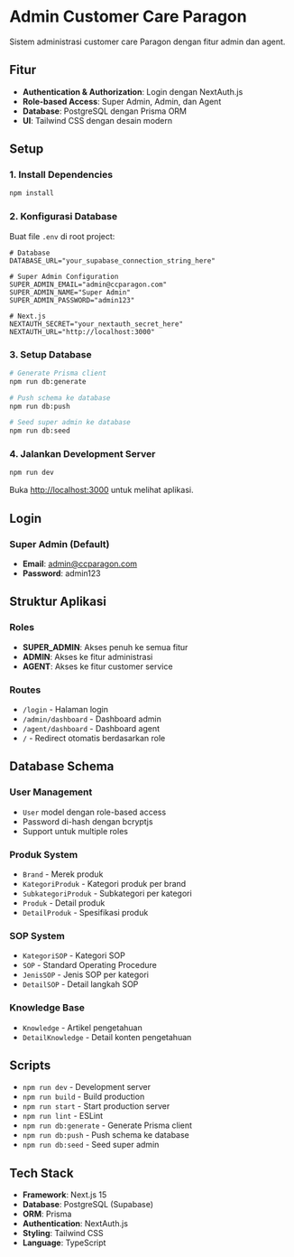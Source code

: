 # Admin Customer Care Paragon

Sistem administrasi customer care Paragon dengan fitur admin dan agent.

## Fitur

- **Authentication & Authorization**: Login dengan NextAuth.js
- **Role-based Access**: Super Admin, Admin, dan Agent
- **Database**: PostgreSQL dengan Prisma ORM
- **UI**: Tailwind CSS dengan desain modern

## Setup

### 1. Install Dependencies

```bash
npm install
```

### 2. Konfigurasi Database

Buat file `.env` di root project:

```env
# Database
DATABASE_URL="your_supabase_connection_string_here"

# Super Admin Configuration
SUPER_ADMIN_EMAIL="admin@ccparagon.com"
SUPER_ADMIN_NAME="Super Admin"
SUPER_ADMIN_PASSWORD="admin123"

# Next.js
NEXTAUTH_SECRET="your_nextauth_secret_here"
NEXTAUTH_URL="http://localhost:3000"
```

### 3. Setup Database

```bash
# Generate Prisma client
npm run db:generate

# Push schema ke database
npm run db:push

# Seed super admin ke database
npm run db:seed
```

### 4. Jalankan Development Server

```bash
npm run dev
```

Buka [http://localhost:3000](http://localhost:3000) untuk melihat aplikasi.

## Login

### Super Admin (Default)
- **Email**: admin@ccparagon.com
- **Password**: admin123

## Struktur Aplikasi

### Roles
- **SUPER_ADMIN**: Akses penuh ke semua fitur
- **ADMIN**: Akses ke fitur administrasi
- **AGENT**: Akses ke fitur customer service

### Routes
- `/login` - Halaman login
- `/admin/dashboard` - Dashboard admin
- `/agent/dashboard` - Dashboard agent
- `/` - Redirect otomatis berdasarkan role

## Database Schema

### User Management
- `User` model dengan role-based access
- Password di-hash dengan bcryptjs
- Support untuk multiple roles

### Produk System
- `Brand` - Merek produk
- `KategoriProduk` - Kategori produk per brand
- `SubkategoriProduk` - Subkategori per kategori
- `Produk` - Detail produk
- `DetailProduk` - Spesifikasi produk

### SOP System
- `KategoriSOP` - Kategori SOP
- `SOP` - Standard Operating Procedure
- `JenisSOP` - Jenis SOP per kategori
- `DetailSOP` - Detail langkah SOP

### Knowledge Base
- `Knowledge` - Artikel pengetahuan
- `DetailKnowledge` - Detail konten pengetahuan

## Scripts

- `npm run dev` - Development server
- `npm run build` - Build production
- `npm run start` - Start production server
- `npm run lint` - ESLint
- `npm run db:generate` - Generate Prisma client
- `npm run db:push` - Push schema ke database
- `npm run db:seed` - Seed super admin

## Tech Stack

- **Framework**: Next.js 15
- **Database**: PostgreSQL (Supabase)
- **ORM**: Prisma
- **Authentication**: NextAuth.js
- **Styling**: Tailwind CSS
- **Language**: TypeScript
